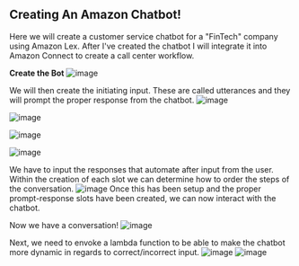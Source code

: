 ## Creating An Amazon Chatbot!

Here we will create a customer service chatbot for a "FinTech" company using Amazon Lex. After I've created the chatbot I will integrate it into Amazon Connect to create a call center workflow.

**Create the Bot**
![image](https://github.com/Nateil503/Nateil503.github.io/assets/114696114/82694d90-29f3-4d9e-be28-aadee74f8176)

We will then create the initiating input. These are called utterances and they will prompt the proper response from the chatbot.
![image](https://github.com/Nateil503/Nateil503.github.io/assets/114696114/17f177d7-e8ba-43b7-a227-957be60e91ed)

![image](https://github.com/Nateil503/Nateil503.github.io/assets/114696114/51274473-b8ad-4371-9325-e8699208f870)

![image](https://github.com/Nateil503/Nateil503.github.io/assets/114696114/5c1a4ab7-e7ed-4f79-9fa1-df2dac0e712a)

![image](https://github.com/Nateil503/Nateil503.github.io/assets/114696114/bd48460d-1532-46c1-98fb-d39823059337)

We have to input the responses that automate after input from the user. Within the creation of each slot we can determine how to order the steps of the conversation. 
![image](https://github.com/Nateil503/Nateil503.github.io/assets/114696114/c5473b89-f02a-4a32-a755-6f6fcb008475)
Once this has been setup and the proper prompt-response slots have been created, we can now interact with the chatbot.

Now we have a conversation!
![image](https://github.com/Nateil503/Nateil503.github.io/assets/114696114/544ae6a1-5f98-4d4b-8e7d-8f52c600cf2e)

Next, we need to envoke a lambda function to be able to make the chatbot more dynamic in regards to correct/incorrect input.
![image](https://github.com/Nateil503/Nateil503.github.io/assets/114696114/6af0bdea-1592-469a-8cbe-78cc79aaa884)
![image](https://github.com/Nateil503/Nateil503.github.io/assets/114696114/ac80a2c6-7283-4149-adb9-92f886f3fbf6)

